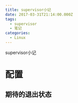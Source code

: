 ```yaml
---
title: supervisor小记
date: 2017-03-31T21:14:00.000Z
tags:
  - supervisor
  - 笔记
categories:
  - Linux
---
```


supervisor小记

<!-- MORE -->

# 配置
## 期待的退出状态
